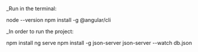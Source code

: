 _Run in the terminal: 

node --version
npm install -g @angular/cli

_In order to run the project: 

npm install
ng serve
npm install -g json-server
json-server --watch db.json
